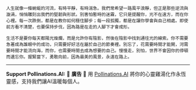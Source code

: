 ```jekyll
人生就像一條蜿蜒的河流，有時平靜，有時湍急。我們常希望一路風平浪靜，但正是那些逆流與漩渦，悄悄雕刻出我們的堅韌與形狀。別害怕暫時的迷霧，它只是提醒你，光不在遠方，而在你心裡。每一次跌倒，都是在教你如何穩住腳步；每一段孤獨，都是在讓你學會與自己相處。即使前方看不清楚，也要保持步伐，因為路是在走的人腳下才會成形。

生活不是要你每天都陽光燦爛，而是允許你有陰影，然後在陰影中找到通往光的線索。你不需要急著成為誰眼中的成功，只需要好好活在屬於自己的節奏裡。別忘了，花需要時間才能開，河需要時間才能流向海，而你，也需要時間去成為想要的自己。慢慢走，別怕，世界不會因你的停頓而遺忘你。握緊當下，勇敢向前，因為最美的風景，永遠在路上。
```



---

**Support Pollinations.AI:**
🌸 **廣告** 🌸 用 [Pollinations.AI](https://pollinations.ai/redirect/kofi) 將你的心靈雞湯化作永恆靈感，支持我們讓AI溫暖每個人。